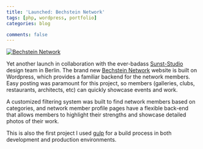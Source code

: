 ```yaml
---
title: 'Launched: Bechstein Network'
tags: [php, wordpress, portfolio]
categories: blog

comments: false
---
```


<a href="http://www.bechstein-network.com">![Bechstein Network](/images/posts/bechstein-network-screenshot.jpg)</a>

Yet another launch in collaboration with the ever-badass [Sunst-Studio](http://sunst-studio.com/) design team in Berlin. The brand new [Bechstein Network](http://www.bechstein-network.com) website is built on Wordpress, which provides a familiar backend for the network members. Easy posting was paramount for this project, so members (galleries, clubs, restaurants, architects, etc) can quickly showcase events and work.

A customized filtering system was built to find network members based on categories, and network member profile pages have a flexible back-end that allows members to highlight their strengths and showcase detailed photos of their work.

This is also the first project I used [gulp](http://gulpjs.com) for a build process in both development and production environments.
